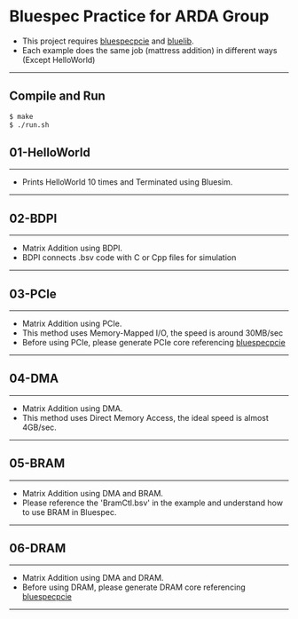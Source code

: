 # Bluespec Practice for ARDA Group

- This project requires [bluespecpcie](https://github.com/sangwoojun/bluespecpcie) and [bluelib](https://github.com/sangwoojun/bluelib).
- Each example does the same job (mattress addition) in different ways (Except HelloWorld)
-----------------------------------------  
## Compile and Run    
````sh    
$ make   
$ ./run.sh    

````

## 01-HelloWorld  
-----------------------------------------  
- Prints HelloWorld 10 times and Terminated using Bluesim.
-----------------------------------------  

## 02-BDPI  
-----------------------------------------   
- Matrix Addition using BDPI.
- BDPI connects .bsv code with C or Cpp files for simulation
-----------------------------------------  

## 03-PCIe  
-----------------------------------------   
- Matrix Addition using PCIe.
- This method uses Memory-Mapped I/O, the speed is around 30MB/sec
- Before using PCIe, please generate PCIe core referencing [bluespecpcie](https://github.com/sangwoojun/bluespecpcie)
-----------------------------------------  

## 04-DMA  
-----------------------------------------   
- Matrix Addition using DMA.
- This method uses Direct Memory Access, the ideal speed is almost 4GB/sec. 
-----------------------------------------  

## 05-BRAM  
-----------------------------------------   
- Matrix Addition using DMA and BRAM.
- Please reference the 'BramCtl.bsv' in the example and understand how to use BRAM in Bluespec. 
-----------------------------------------  

## 06-DRAM  
-----------------------------------------   
- Matrix Addition using DMA and DRAM.
- Before using DRAM, please generate DRAM core referencing [bluespecpcie](https://github.com/sangwoojun/bluespecpcie)
-----------------------------------------  
